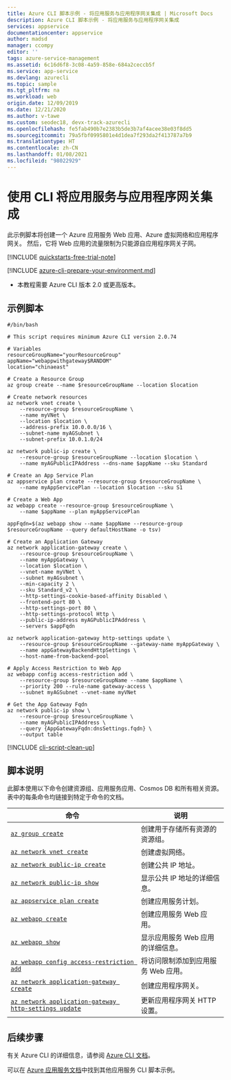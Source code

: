 ```yaml
---
title: Azure CLI 脚本示例 - 将应用服务与应用程序网关集成 | Microsoft Docs
description: Azure CLI 脚本示例 - 将应用服务与应用程序网关集成
services: appservice
documentationcenter: appservice
author: madsd
manager: ccompy
editor: ''
tags: azure-service-management
ms.assetid: 6c16d6f8-3c08-4a59-858e-684a2ceccb5f
ms.service: app-service
ms.devlang: azurecli
ms.topic: sample
ms.tgt_pltfrm: na
ms.workload: web
origin.date: 12/09/2019
ms.date: 12/21/2020
ms.author: v-tawe
ms.custom: seodec18, devx-track-azurecli
ms.openlocfilehash: fe5fab490b7e2383b5de3b7af4acee38e03f8dd5
ms.sourcegitcommit: 79a5fbf0995801e4d1dea7f293da2f413787a7b9
ms.translationtype: HT
ms.contentlocale: zh-CN
ms.lasthandoff: 01/08/2021
ms.locfileid: "98022929"
---
```

# <a name="integrate-app-service-with-application-gateway-using-cli"></a>使用 CLI 将应用服务与应用程序网关集成

此示例脚本将创建一个 Azure 应用服务 Web 应用、Azure 虚拟网络和应用程序网关。 然后，它将 Web 应用的流量限制为只能源自应用程序网关子网。

[!INCLUDE [quickstarts-free-trial-note](../../../includes/quickstarts-free-trial-note.md)]

[!INCLUDE [azure-cli-prepare-your-environment.md](../../../includes/azure-cli-prepare-your-environment.md)]

 - 本教程需要 Azure CLI 版本 2.0 或更高版本。

<!-- If using Azure Cloud Shell, the latest version is already installed.-->

## <a name="sample-script"></a>示例脚本

```azurecli
#/bin/bash

# This script requires minimum Azure CLI version 2.0.74

# Variables
resourceGroupName="yourResourceGroup"
appName="webappwithgateway$RANDOM"
location="chinaeast"

# Create a Resource Group 
az group create --name $resourceGroupName --location $location

# Create network resources
az network vnet create \
    --resource-group $resourceGroupName \
    --name myVNet \
    --location $location \
    --address-prefix 10.0.0.0/16 \
    --subnet-name myAGSubnet \
    --subnet-prefix 10.0.1.0/24

az network public-ip create \
    --resource-group $resourceGroupName --location $location \
    --name myAGPublicIPAddress --dns-name $appName --sku Standard

# Create an App Service Plan
az appservice plan create --resource-group $resourceGroupName \
    --name myAppServicePlan --location $location --sku S1

# Create a Web App
az webapp create --resource-group $resourceGroupName \
    --name $appName --plan myAppServicePlan

appFqdn=$(az webapp show --name $appName --resource-group $resourceGroupName --query defaultHostName -o tsv)

# Create an Application Gateway
az network application-gateway create \
    --resource-group $resourceGroupName \
    --name myAppGateway \
    --location $location \
    --vnet-name myVNet \
    --subnet myAGsubnet \
    --min-capacity 2 \
    --sku Standard_v2 \
    --http-settings-cookie-based-affinity Disabled \
    --frontend-port 80 \
    --http-settings-port 80 \
    --http-settings-protocol Http \
    --public-ip-address myAGPublicIPAddress \
    --servers $appFqdn

az network application-gateway http-settings update \
    --resource-group $resourceGroupName --gateway-name myAppGateway \
    --name appGatewayBackendHttpSettings \
    --host-name-from-backend-pool

# Apply Access Restriction to Web App
az webapp config access-restriction add \
    --resource-group $resourceGroupName --name $appName \
    --priority 200 --rule-name gateway-access \
    --subnet myAGSubnet --vnet-name myVNet

# Get the App Gateway Fqdn
az network public-ip show \
    --resource-group $resourceGroupName \
    --name myAGPublicIPAddress \
    --query {AppGatewayFqdn:dnsSettings.fqdn} \
    --output table
```

[!INCLUDE [cli-script-clean-up](../../../includes/cli-script-clean-up.md)]

## <a name="script-explanation"></a>脚本说明

此脚本使用以下命令创建资源组、应用服务应用、Cosmos DB 和所有相关资源。 表中的每条命令均链接到特定于命令的文档。

| 命令 | 说明 |
|---|---|
| [`az group create`](https://docs.azure.cn/cli/group#az_group_create) | 创建用于存储所有资源的资源组。 |
| [`az network vnet create`](https://docs.azure.cn/cli/network/vnet#az_network_vnet_create) | 创建虚拟网络。 |
| [`az network public-ip create`](https://docs.azure.cn/cli/network/public-ip#az_network_public_ip_create) | 创建公共 IP 地址。 |
| [`az network public-ip show`](https://docs.azure.cn/cli/network/public-ip#az_network_public_ip_show) | 显示公共 IP 地址的详细信息。 |
| [`az appservice plan create`](https://docs.azure.cn/cli/appservice/plan#az_appservice_plan_create) | 创建应用服务计划。 |
| [`az webapp create`](https://docs.azure.cn/cli/webapp#az_webapp_create) | 创建应用服务 Web 应用。 |
| [`az webapp show`](https://docs.azure.cn/cli/webapp#az_webapp_show) | 显示应用服务 Web 应用的详细信息。 |
| [`az webapp config access-restriction add`](https://docs.azure.cn/cli/webapp/config/access-restriction#az_webapp_config_access_restriction_add) | 将访问限制添加到应用服务 Web 应用。 |
| [`az network application-gateway create`](https://docs.azure.cn/cli/network/application-gateway#az_network_application_gateway_create) | 创建应用程序网关。 |
| [`az network application-gateway http-settings update`](https://docs.azure.cn/cli/network/application-gateway/http-settings#az_network_application_gateway_http_settings_update) | 更新应用程序网关 HTTP 设置。 |

## <a name="next-steps"></a>后续步骤

有关 Azure CLI 的详细信息，请参阅 [Azure CLI 文档](https://docs.azure.cn/cli)。

可以在 [Azure 应用服务文档](../samples-cli.md)中找到其他应用服务 CLI 脚本示例。
